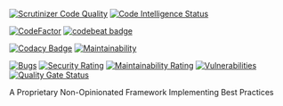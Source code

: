 [![Scrutinizer Code Quality](https://scrutinizer-ci.com/g/benanamen/perfect-app-framework/badges/quality-score.png?b=master&s=52312a0bd512f5b11208d196f7464c7f99a94a40)](https://scrutinizer-ci.com/g/benanamen/perfect-app-framework/?branch=master)
[![Code Intelligence Status](https://scrutinizer-ci.com/g/benanamen/perfect-app-framework/badges/code-intelligence.svg?b=master&s=181b301b3ee080e6d459b99c9f66771867d6eb3c)](https://scrutinizer-ci.com/code-intelligence)

[![CodeFactor](https://www.codefactor.io/repository/github/benanamen/perfect-app-framework/badge)](https://www.codefactor.io/repository/github/benanamen/perfect-app-framework)
[![codebeat badge](https://codebeat.co/badges/c36874dd-867c-4afb-b081-b9219d4bb24a)](https://codebeat.co/projects/github-com-benanamen-perfect-app-framework-master)


[![Codacy Badge](https://app.codacy.com/project/badge/Grade/758f835ee5c043a7add42de4805e0725)](https://www.codacy.com/gh/benanamen/perfect-app-framework/dashboard?utm_source=github.com&amp;utm_medium=referral&amp;utm_content=benanamen/perfect-app-framework&amp;utm_campaign=Badge_Grade)
[![Maintainability](https://api.codeclimate.com/v1/badges/503dd4de2cdd980736d1/maintainability)](https://codeclimate.com/github/benanamen/perfect-app-framework/maintainability)

[![Bugs](https://sonarcloud.io/api/project_badges/measure?project=benanamen_perfect-app-framework&metric=bugs)](https://sonarcloud.io/summary/new_code?id=benanamen_perfect-app-framework)
[![Security Rating](https://sonarcloud.io/api/project_badges/measure?project=benanamen_perfect-app-framework&metric=security_rating)](https://sonarcloud.io/summary/new_code?id=benanamen_perfect-app-framework)
[![Maintainability Rating](https://sonarcloud.io/api/project_badges/measure?project=benanamen_perfect-app-framework&metric=sqale_rating)](https://sonarcloud.io/summary/new_code?id=benanamen_perfect-app-framework)
[![Vulnerabilities](https://sonarcloud.io/api/project_badges/measure?project=benanamen_perfect-app-framework&metric=vulnerabilities)](https://sonarcloud.io/summary/new_code?id=benanamen_perfect-app-framework)
[![Quality Gate Status](https://sonarcloud.io/api/project_badges/measure?project=benanamen_perfect-app-framework&metric=alert_status)](https://sonarcloud.io/dashboard?id=benanamen_perfect-app-framework)

A Proprietary Non-Opinionated Framework Implementing Best Practices
